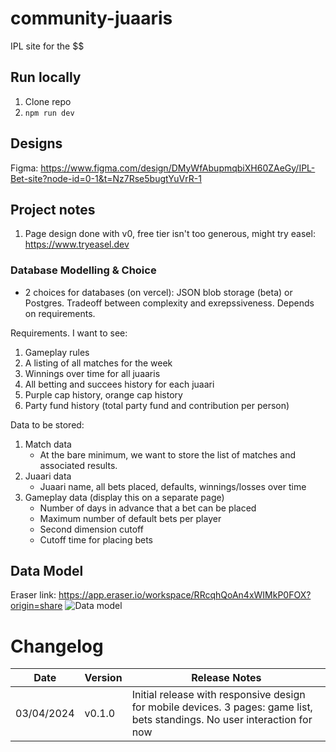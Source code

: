 # community-juaaris

IPL site for the $$

## Run locally

1. Clone repo
2. `npm run dev`

## Designs

Figma: https://www.figma.com/design/DMyWfAbupmqbiXH60ZAeGy/IPL-Bet-site?node-id=0-1&t=Nz7Rse5bugtYuVrR-1

## Project notes

1. Page design done with v0, free tier isn't too generous, might try easel: https://www.tryeasel.dev

### Database Modelling & Choice

- 2 choices for databases (on vercel): JSON blob storage (beta) or Postgres. Tradeoff between complexity and exrepssiveness. Depends on requirements.

Requirements. I want to see:

1. Gameplay rules
2. A listing of all matches for the week
3. Winnings over time for all juaaris
4. All betting and succees history for each juaari
5. Purple cap history, orange cap history
6. Party fund history (total party fund and contribution per person)

Data to be stored:

1. Match data
   - At the bare minimum, we want to store the list of matches and associated results.
2. Juaari data
   - Juaari name, all bets placed, defaults, winnings/losses over time
3. Gameplay data (display this on a separate page)
   - Number of days in advance that a bet can be placed
   - Maximum number of default bets per player
   - Second dimension cutoff
   - Cutoff time for placing bets

## Data Model

Eraser link: https://app.eraser.io/workspace/RRcqhQoAn4xWIMkP0FOX?origin=share
![Data model](/images/logo.png)

# Changelog

| Date       | Version | Release Notes                                                                                                              |
| ---------- | ------- | -------------------------------------------------------------------------------------------------------------------------- |
| 03/04/2024 | v0.1.0  | Initial release with responsive design for mobile devices. 3 pages: game list, bets standings. No user interaction for now |
